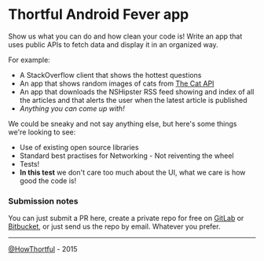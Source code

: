 # Thortful Android Fever app

Show us what you can do and how clean your code is! Write an app that uses public APIs to fetch data and display it in an organized way.

For example:

* A StackOverflow client that shows the hottest questions
* An app that shows random images of cats from [The Cat API](http://thecatapi.com/)
* An app that downloads the NSHipster RSS feed showing and index of all the articles and that alerts the user when the latest article is published
* _Anything you can come up with!_

We could be sneaky and not say anything else, but here's some things we're looking to see:

* Use of existing open source libraries
* Standard best practises for Networking - Not reiventing the wheel
* Tests!
* **In this test** we don't care too much about the UI, what we care is how good the code is!

### Submission notes

You can just submit a PR here, create a private repo for free on [GitLab](https://www.gitlab.com/?gclid=CLCBmaWM474CFaMSwwodAqIAqw) or [Bitbucket](https://bitbucket.org/), or just send us the repo by email. Whatever you prefer.

---

[@HowThortful](http://thortful.com) - 2015
